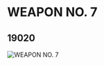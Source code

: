 # WEAPON NO. 7
## 19020
![WEAPON NO. 7](https://lc-www-live-s.legocdn.com/media/bricks/5/2/6097148.jpg)